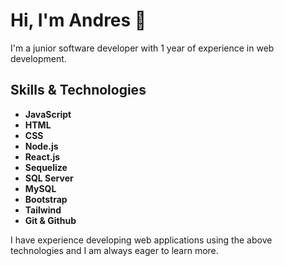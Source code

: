 # Hi, I'm Andres 👋

I'm a junior software developer with 1 year of experience in web development.

## Skills & Technologies

* **JavaScript** <i class="fab fa-js-square"></i>
* **HTML** <i class="fab fa-html5"></i>
* **CSS** <i class="fab fa-css3-alt"></i>
* **Node.js** <i class="fab fa-node-js"></i>
* **React.js** <i class="fab fa-react"></i>
* **Sequelize** <i class="fas fa-database"></i>
* **SQL Server** <i class="fas fa-server"></i>
* **MySQL** <i class="fas fa-database"></i>
* **Bootstrap** <i class="fab fa-bootstrap"></i>
* **Tailwind** <i class="fas fa-wind"></i>
* **Git & Github** <i class="fab fa-git-alt"></i>



I have experience developing web applications using the above technologies and I am always eager to learn more. 





